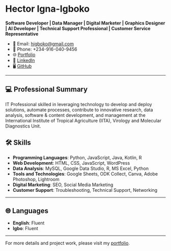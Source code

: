 # Hector Igna-Igboko

**Software Developer | Data Manager | Digital Marketer | Graphics Designer | AI Developer | Technical Support Professional | Customer Service Representative**

- 📧 Email: higboko@gmail.com
- 📱 Phone: +234-916-040-9456
- 🌐 [Portfolio](https://higna.vercel.app)
- 💼 [LinkedIn](https://www.linkedin.com/in/hector-ignatius)
- 🖥️ [GitHub](https://github.com/higna)

---

## 💻 Professional Summary

IT Professional skilled in leveraging technology to develop and deploy solutions, automate processes, contribute to innovative research, data analysis, software & content development, and management at the International Institute of Tropical Agriculture (IITA), Virology and Molecular Diagnostics Unit.


## 🛠️ Skills

- **Programming Languages**: Python, JavaScript, Java, Kotlin, R
- **Web Development**: HTML, CSS, JavaScript, WordPress
- **Data Analysis**: MySQL, Google Data Studio, R, MS Excel, Python
- **Tools and Technologies**: Google Sheets, ODK Collect, Canva, Adobe Photoshop, Lightroom
- **Digital Marketing**: SEO, Social Media Marketing
- **Customer Support**: Troubleshooting, Technical Support, Networking

---

## 🌐 Languages

- **English**: Fluent
- **Igbo**: Fluent
  
---

For more details and project work, please visit my [portfolio](https://higna.vercel.app).
